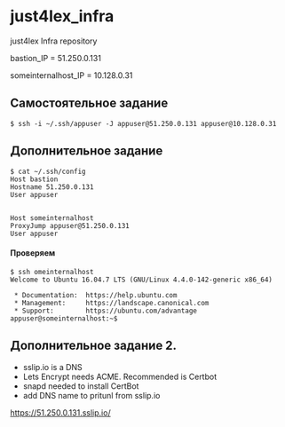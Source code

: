 # just4lex_infra
just4lex Infra repository


bastion_IP = 51.250.0.131

someinternalhost_IP = 10.128.0.31

## Самостоятельное задание
`$ ssh -i ~/.ssh/appuser -J appuser@51.250.0.131 appuser@10.128.0.31`
## Дополнительное задание
```
$ cat ~/.ssh/config
Host bastion
Hostname 51.250.0.131
User appuser


Host someinternalhost
ProxyJump appuser@51.250.0.131
User appuser
```

#### Проверяем
```
$ ssh omeinternalhost
Welcome to Ubuntu 16.04.7 LTS (GNU/Linux 4.4.0-142-generic x86_64)

 * Documentation:  https://help.ubuntu.com
 * Management:     https://landscape.canonical.com
 * Support:        https://ubuntu.com/advantage
appuser@someinternalhost:~$
```
## Дополнительное задание 2.
- sslip.io is a DNS
- Lets Encrypt needs ACME. Recommended is Certbot
- snapd needed to install CertBot
- add DNS name to pritunl from sslip.io

https://51.250.0.131.sslip.io/

